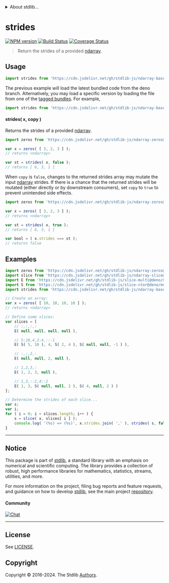 <!--

@license Apache-2.0

Copyright (c) 2023 The Stdlib Authors.

Licensed under the Apache License, Version 2.0 (the "License");
you may not use this file except in compliance with the License.
You may obtain a copy of the License at

   http://www.apache.org/licenses/LICENSE-2.0

Unless required by applicable law or agreed to in writing, software
distributed under the License is distributed on an "AS IS" BASIS,
WITHOUT WARRANTIES OR CONDITIONS OF ANY KIND, either express or implied.
See the License for the specific language governing permissions and
limitations under the License.

-->


<details>
  <summary>
    About stdlib...
  </summary>
  <p>We believe in a future in which the web is a preferred environment for numerical computation. To help realize this future, we've built stdlib. stdlib is a standard library, with an emphasis on numerical and scientific computation, written in JavaScript (and C) for execution in browsers and in Node.js.</p>
  <p>The library is fully decomposable, being architected in such a way that you can swap out and mix and match APIs and functionality to cater to your exact preferences and use cases.</p>
  <p>When you use stdlib, you can be absolutely certain that you are using the most thorough, rigorous, well-written, studied, documented, tested, measured, and high-quality code out there.</p>
  <p>To join us in bringing numerical computing to the web, get started by checking us out on <a href="https://github.com/stdlib-js/stdlib">GitHub</a>, and please consider <a href="https://opencollective.com/stdlib">financially supporting stdlib</a>. We greatly appreciate your continued support!</p>
</details>

# strides

[![NPM version][npm-image]][npm-url] [![Build Status][test-image]][test-url] [![Coverage Status][coverage-image]][coverage-url] <!-- [![dependencies][dependencies-image]][dependencies-url] -->

> Return the strides of a provided [ndarray][@stdlib/ndarray/base/ctor].

<!-- Section to include introductory text. Make sure to keep an empty line after the intro `section` element and another before the `/section` close. -->

<section class="intro">

</section>

<!-- /.intro -->

<!-- Package usage documentation. -->



<section class="usage">

## Usage

```javascript
import strides from 'https://cdn.jsdelivr.net/gh/stdlib-js/ndarray-base-strides@deno/mod.js';
```
The previous example will load the latest bundled code from the deno branch. Alternatively, you may load a specific version by loading the file from one of the [tagged bundles](https://github.com/stdlib-js/ndarray-base-strides/tags). For example,

```javascript
import strides from 'https://cdn.jsdelivr.net/gh/stdlib-js/ndarray-base-strides@v0.2.2-deno/mod.js';
```

#### strides( x, copy )

Returns the strides of a provided [ndarray][@stdlib/ndarray/base/ctor].

```javascript
import zeros from 'https://cdn.jsdelivr.net/gh/stdlib-js/ndarray-zeros@deno/mod.js';

var x = zeros( [ 3, 2, 3 ] );
// returns <ndarray>

var st = strides( x, false );
// returns [ 6, 3, 1 ]
```

When `copy` is `false`, changes to the returned strides array may mutate the input [ndarray][@stdlib/ndarray/base/ctor] strides. If there is a chance that the returned strides will be mutated (either directly or by downstream consumers), set `copy` to `true` to prevent unintended side effects.

```javascript
import zeros from 'https://cdn.jsdelivr.net/gh/stdlib-js/ndarray-zeros@deno/mod.js';

var x = zeros( [ 3, 2, 3 ] );
// returns <ndarray>

var st = strides( x, true );
// returns [ 6, 3, 1 ]

var bool = ( x.strides === st );
// returns false
```

</section>

<!-- /.usage -->

<!-- Package usage notes. Make sure to keep an empty line after the `section` element and another before the `/section` close. -->

<section class="notes">

</section>

<!-- /.notes -->

<!-- Package usage examples. -->

<section class="examples">

## Examples

<!-- eslint no-undef: "error" -->

<!-- eslint-disable new-cap -->

```javascript
import zeros from 'https://cdn.jsdelivr.net/gh/stdlib-js/ndarray-zeros@deno/mod.js';
import slice from 'https://cdn.jsdelivr.net/gh/stdlib-js/ndarray-slice@deno/mod.js';
import E from 'https://cdn.jsdelivr.net/gh/stdlib-js/slice-multi@deno/mod.js';
import S from 'https://cdn.jsdelivr.net/gh/stdlib-js/slice-ctor@deno/mod.js';
import strides from 'https://cdn.jsdelivr.net/gh/stdlib-js/ndarray-base-strides@deno/mod.js';

// Create an array:
var x = zeros( [ 10, 10, 10, 10 ] );
// returns <ndarray>

// Define some slices:
var slices = [
    // :,:,:,:
    E( null, null, null, null ),

    // 5:10,4,2:4,::-1
    E( S( 5, 10 ), 4, S( 2, 4 ), S( null, null, -1 ) ),

    // :,:,2,:
    E( null, null, 2, null ),

    // 1,2,3,:
    E( 1, 2, 3, null ),

    // 1,3,::2,4::2
    E( 1, 3, S( null, null, 2 ), S( 4, null, 2 ) )
];

// Determine the strides of each slice...
var s;
var i;
for ( i = 0; i < slices.length; i++ ) {
    s = slice( x, slices[ i ] );
    console.log( '(%s) => (%s)', x.strides.join( ',' ), strides( s, false ).join( ',' ) );
}
```

</section>

<!-- /.examples -->

<!-- Section to include cited references. If references are included, add a horizontal rule *before* the section. Make sure to keep an empty line after the `section` element and another before the `/section` close. -->

<section class="references">

</section>

<!-- /.references -->

<!-- Section for related `stdlib` packages. Do not manually edit this section, as it is automatically populated. -->

<section class="related">

</section>

<!-- /.related -->

<!-- Section for all links. Make sure to keep an empty line after the `section` element and another before the `/section` close. -->


<section class="main-repo" >

* * *

## Notice

This package is part of [stdlib][stdlib], a standard library with an emphasis on numerical and scientific computing. The library provides a collection of robust, high performance libraries for mathematics, statistics, streams, utilities, and more.

For more information on the project, filing bug reports and feature requests, and guidance on how to develop [stdlib][stdlib], see the main project [repository][stdlib].

#### Community

[![Chat][chat-image]][chat-url]

---

## License

See [LICENSE][stdlib-license].


## Copyright

Copyright &copy; 2016-2024. The Stdlib [Authors][stdlib-authors].

</section>

<!-- /.stdlib -->

<!-- Section for all links. Make sure to keep an empty line after the `section` element and another before the `/section` close. -->

<section class="links">

[npm-image]: http://img.shields.io/npm/v/@stdlib/ndarray-base-strides.svg
[npm-url]: https://npmjs.org/package/@stdlib/ndarray-base-strides

[test-image]: https://github.com/stdlib-js/ndarray-base-strides/actions/workflows/test.yml/badge.svg?branch=v0.2.2
[test-url]: https://github.com/stdlib-js/ndarray-base-strides/actions/workflows/test.yml?query=branch:v0.2.2

[coverage-image]: https://img.shields.io/codecov/c/github/stdlib-js/ndarray-base-strides/main.svg
[coverage-url]: https://codecov.io/github/stdlib-js/ndarray-base-strides?branch=main

<!--

[dependencies-image]: https://img.shields.io/david/stdlib-js/ndarray-base-strides.svg
[dependencies-url]: https://david-dm.org/stdlib-js/ndarray-base-strides/main

-->

[chat-image]: https://img.shields.io/gitter/room/stdlib-js/stdlib.svg
[chat-url]: https://app.gitter.im/#/room/#stdlib-js_stdlib:gitter.im

[stdlib]: https://github.com/stdlib-js/stdlib

[stdlib-authors]: https://github.com/stdlib-js/stdlib/graphs/contributors

[umd]: https://github.com/umdjs/umd
[es-module]: https://developer.mozilla.org/en-US/docs/Web/JavaScript/Guide/Modules

[deno-url]: https://github.com/stdlib-js/ndarray-base-strides/tree/deno
[deno-readme]: https://github.com/stdlib-js/ndarray-base-strides/blob/deno/README.md
[umd-url]: https://github.com/stdlib-js/ndarray-base-strides/tree/umd
[umd-readme]: https://github.com/stdlib-js/ndarray-base-strides/blob/umd/README.md
[esm-url]: https://github.com/stdlib-js/ndarray-base-strides/tree/esm
[esm-readme]: https://github.com/stdlib-js/ndarray-base-strides/blob/esm/README.md
[branches-url]: https://github.com/stdlib-js/ndarray-base-strides/blob/main/branches.md

[stdlib-license]: https://raw.githubusercontent.com/stdlib-js/ndarray-base-strides/main/LICENSE

[@stdlib/ndarray/base/ctor]: https://github.com/stdlib-js/ndarray-base-ctor/tree/deno

</section>

<!-- /.links -->
